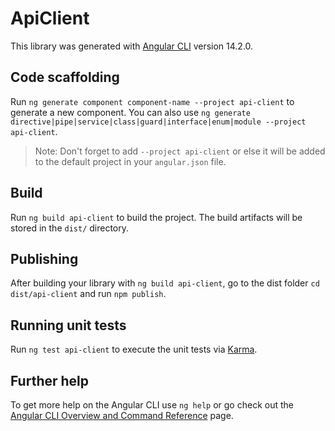 # ApiClient

This library was generated with [Angular CLI](https://github.com/angular/angular-cli) version 14.2.0.

## Code scaffolding

Run `ng generate component component-name --project api-client` to generate a new component. You can also use `ng generate directive|pipe|service|class|guard|interface|enum|module --project api-client`.
> Note: Don't forget to add `--project api-client` or else it will be added to the default project in your `angular.json` file. 

## Build

Run `ng build api-client` to build the project. The build artifacts will be stored in the `dist/` directory.

## Publishing

After building your library with `ng build api-client`, go to the dist folder `cd dist/api-client` and run `npm publish`.

## Running unit tests

Run `ng test api-client` to execute the unit tests via [Karma](https://karma-runner.github.io).

## Further help

To get more help on the Angular CLI use `ng help` or go check out the [Angular CLI Overview and Command Reference](https://angular.io/cli) page.
